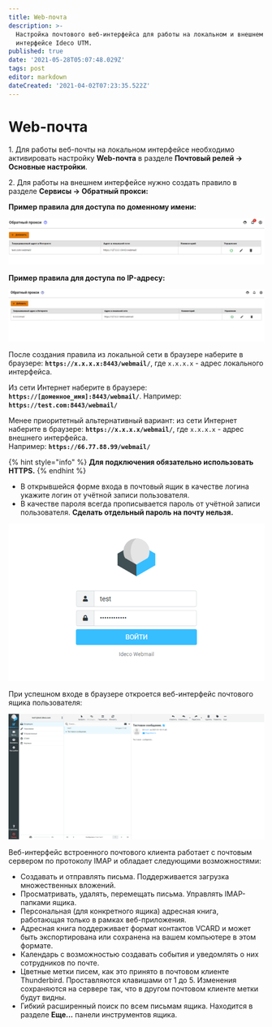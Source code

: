 ```yaml
---
title: Web-почта
description: >-
  Настройка почтового веб-интерфейса для работы на локальном и внешнем
  интерфейсе Ideco UTM.
published: true
date: '2021-05-28T05:07:48.029Z'
tags: post
editor: markdown
dateCreated: '2021-04-02T07:23:35.522Z'
---
```


# Web-почта

1\. Для работы веб-почты на локальном интерфейсе необходимо активировать настройку **Web-почта** в разделе **Почтовый релей -> Основные настройки**.

2\. Для работы на внешнем интерфейсе нужно создать правило в разделе **Сервисы -> Обратный прокси:**

**Пример правила для доступа по доменному имени:**

![](../../.gitbook/assets/web-mail1.png)

**Пример правила для доступа по IP-адресу:**

![](../../.gitbook/assets/web-mail.jpg)

После создания правила из локальной сети в браузере наберите в браузере: **`https://х.х.х.х:8443/webmail/`**, где `х.х.х.х` - адрес локального интерфейса.

Из сети Интернет наберите в браузере: **`https://[доменное_имя]:8443/webmail/`**. Например: **`https://test.com:8443/webmail/`**

Менее приоритетный альтернативный вариант: из сети Интернет наберите в браузере: **`https://x.x.x.x/webmail/`**, где `x.x.x.x` - адрес внешнего интерфейса. \
Например: **`https://66.77.88.99/webmail/`**

{% hint style="info" %}
**Для подключения обязательно использовать HTTPS.**
{% endhint %}

* В открывшейся форме входа в почтовый ящик в качестве логина укажите логин от учётной записи пользователя.
* В качестве пароля всегда прописывается пароль от учётной записи пользователя. **Сделать отдельный пароль на почту нельзя.**

![](../../.gitbook/assets/web-mail2.png)

При успешном входе в браузере откроется веб-интерфейс почтового ящика пользователя:

![](../../.gitbook/assets/web-mail3.png)

Веб-интерфейс встроенного почтового клиента работает с почтовым сервером по протоколу IMAP и обладает следующими возможностями:

* Создавать и отправлять письма. Поддерживается загрузка множественных вложений.
* Просматривать, удалять, перемещать письма. Управлять IMAP-папками ящика.
* Персональная (для конкретного ящика) адресная книга, работающая только в рамках веб-приложения.
* Адресная книга поддерживает формат контактов VCARD и может быть экспортирована или сохранена на вашем компьютере в этом формате.
* Календарь с возможностью создавать события и уведомлять о них сотрудников по почте.
* Цветные метки писем, как это принято в почтовом клиенте Thunderbird. Проставляются клавишами от 1 до 5. Изменения сохраняются на сервере так, что в другом почтовом клиенте метки будут видны.
* Гибкий расширенный поиск по всем письмам ящика. Находится в разделе **Еще...** панели инструментов ящика.
